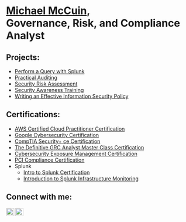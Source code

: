 <h1><a href="https://www.linkedin.com/in/michaelmccuin/">Michael McCuin</a>, <br/></a> Governance, Risk, and Compliance Analyst</a></h1>

<h2>Projects:</h2>

- [Perform a Query with Splunk](https://github.com/michaelmccuin/PerformAQueryWithSplunk)
- [Practical Auditing](https://github.com/michaelmccuin/PracticalAuditing)
- [Security Risk Assessment](https://github.com/michaelmccuin/SecurityRiskAssessment)
- [Security Awareness Training](https://github.com/michaelmccuin/SecurityAwarenessTraining)
- [Writing an Effective Information Security Policy](https://github.com/michaelmccuin/WritingAnEffectiveInformationSecurityPolicy)

<h2>Certifications:</h2>

- <a href="https://i.imgur.com/xfTKi3j">AWS Certified Cloud Practitioner Certification</a>
- <a href="https://www.coursera.org/account/accomplishments/specialization/certificate/S2HXYNMUT3BT/">Google Cybersecurity Certification</a>
- <a href="https://i.imgur.com/UFBttCc.png">CompTIA Security+ ce Certification</a>
- <a href="https://i.imgur.com/AO2C28b.jpg">The Definitive GRC Analyst Master Class Certification</a>
- <a href="https://xm-cyber.thinkific.com/certificates/kfmzmfxstj">Cybersecurity Exposure Management Certification</a>
- <a href="https://i.imgur.com/Cn9oYCZ.jpg">PCI Compliance Certification</a> <br/>
- Splunk
  - <a href="https://i.imgur.com/h7vRktc.jpg">Intro to Splunk Certification</a>
  - <a href="https://i.imgur.com/6qfEqhh.jpg">Introduction to Splunk Infrastructure Monitoring</a>


<h2>Connect with me:</h2>

[<img align="left" alt="MichaelMcCuin | LinkedIn" width="22px" src="https://cdn.jsdelivr.net/npm/simple-icons@v3/icons/linkedin.svg" />][linkedin]
[<img align="left" alt="MichaelMcCuin | YouTube" width="22px" src="https://cdn.jsdelivr.net/npm/simple-icons@v3/icons/youtube.svg" />][youtube]

[linkedin]: https://www.linkedin.com/in/michaelmccuin/
[youtube]: https://www.youtube.com/@Michael.McCuin

<!--
**michaelmccuin/michaelmccuin** is a ✨ _special_ ✨ repository because its `README.md` (this file) appears on your GitHub profile.

Here are some ideas to get you started:

- 🔭 I’m currently working on ...
- 🌱 I’m currently learning ...
- 👯 I’m looking to collaborate on ...
- 🤔 I’m looking for help with ...
- 💬 Ask me about ...
- 📫 How to reach me: ...
- 😄 Pronouns: ...
- ⚡ Fun fact: ...
-->
